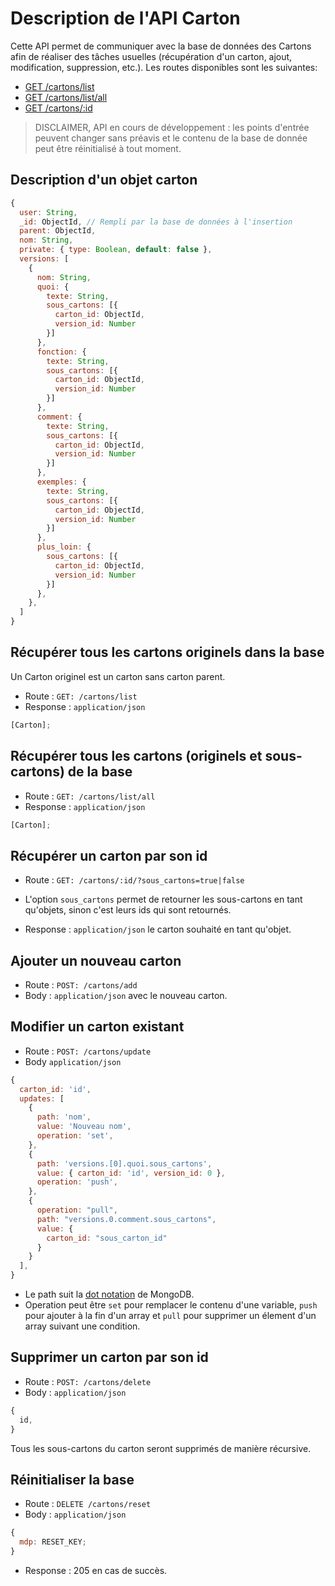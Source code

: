 # Description de l'API Carton

Cette API permet de communiquer avec la base de données des Cartons afin de réaliser des tâches usuelles (récupération d'un carton, ajout, modification, suppression, etc.). Les routes disponibles sont les suivantes:

- [GET /cartons/list](#Récupérer-tous-les-cartons-originels-dans-la-base)
- [GET /cartons/list/all](<#Récupérer-tous-les-cartons-(originels-et-sous-cartons)-de-la-base>)
- [GET /cartons/:id](#Récupérer-un-carton-par-son-id)
> DISCLAIMER, API en cours de développement : les points d'entrée peuvent changer sans préavis et le contenu de la base de donnée peut être réinitialisé à tout moment.

## Description d'un objet carton

```javascript
{
  user: String,
  _id: ObjectId, // Rempli par la base de données à l'insertion
  parent: ObjectId,
  nom: String,
  private: { type: Boolean, default: false },
  versions: [
    {
      nom: String,
      quoi: {
        texte: String,
        sous_cartons: [{
          carton_id: ObjectId,
          version_id: Number
        }]
      },
      fonction: {
        texte: String,
        sous_cartons: [{
          carton_id: ObjectId,
          version_id: Number
        }]
      },
      comment: {
        texte: String,
        sous_cartons: [{
          carton_id: ObjectId,
          version_id: Number
        }]
      },
      exemples: {
        texte: String,
        sous_cartons: [{
          carton_id: ObjectId,
          version_id: Number
        }]
      },
      plus_loin: {
        sous_cartons: [{
          carton_id: ObjectId,
          version_id: Number
        }]
      },
    },
  ]
}
```

## Récupérer tous les cartons originels dans la base

Un Carton originel est un carton sans carton parent.

- Route : `GET: /cartons/list`
- Response : `application/json`

```js
[Carton];
```

## Récupérer tous les cartons (originels et sous-cartons) de la base

- Route : `GET: /cartons/list/all`
- Response : `application/json`

```js
[Carton];
```

## Récupérer un carton par son id

- Route : `GET: /cartons/:id/?sous_cartons=true|false`

- L'option `sous_cartons` permet de retourner les sous-cartons en tant qu'objets, sinon c'est leurs ids qui sont retournés.

- Response : `application/json` le carton souhaité en tant qu'objet.

## Ajouter un nouveau carton

- Route : `POST: /cartons/add`
- Body : `application/json` avec le nouveau carton.

## Modifier un carton existant

- Route : `POST: /cartons/update`
- Body `application/json`

```javascript
{
  carton_id: 'id',
  updates: [
    {
      path: 'nom',
      value: 'Nouveau nom',
      operation: 'set',
    },
    {
      path: 'versions.[0].quoi.sous_cartons',
      value: { carton_id: 'id', version_id: 0 },
      operation: 'push',
    },
    {
      operation: "pull",
      path: "versions.0.comment.sous_cartons",
      value: {
        carton_id: "sous_carton_id"
      }
    }
  ],
}
```

- Le path suit la [dot notation](https://docs.mongodb.com/manual/core/document/#document-dot-notation) de MongoDB.
- Operation peut être `set` pour remplacer le contenu d'une variable, `push` pour ajouter à la fin d'un array et `pull` pour supprimer un élement d'un array suivant une condition.

## Supprimer un carton par son id

- Route : `POST: /cartons/delete`
- Body : `application/json`

```javascript
{
  id,
}
```

Tous les sous-cartons du carton seront supprimés de manière récursive.

## Réinitialiser la base

- Route : `DELETE /cartons/reset`
- Body : `application/json`

```javascript
{
  mdp: RESET_KEY;
}
```

- Response : 205 en cas de succès.
